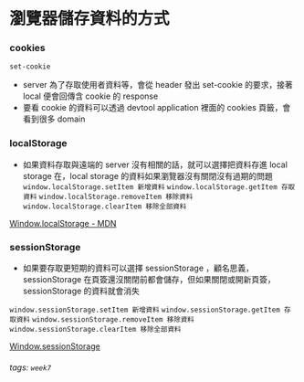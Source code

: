 # 瀏覽器儲存資料的方式
### cookies
``set-cookie``
- server 為了存取使用者資料等，會從 header 發出 set-cookie 的要求，接著 local 便會回傳含 cookie 的 response
- 要看 cookie 的資料可以透過 devtool application 裡面的 cookies 頁籤，會看到很多 domain

### localStorage
- 如果資料存取與遠端的 server 沒有相關的話，就可以選擇把資料存進 local storage 在，local storage 的資料如果瀏覽器沒有關閉沒有過期的問題
``window.localStorage.setItem 新增資料``
``window.localStorage.getItem 存取資料``
``window.localStorage.removeItem 移除資料``
``window.localStorage.clearItem 移除全部資料``


[Window.localStorage - MDN](https://developer.mozilla.org/zh-TW/docs/Web/API/Window/localStorage)

### sessionStorage
- 如果要存取更短期的資料可以選擇 sessionStorage ，顧名思義，sessionStorage 在頁簽還沒關閉前都會儲存，但如果關閉或開新頁簽， sessionStorage 的資料就會消失

``window.sessionStorage.setItem 新增資料``
``window.sessionStorage.getItem 存取資料``
``window.sessionStorage.removeItem 移除資料``
``window.sessionStorage.clearItem 移除全部資料``

[Window.sessionStorage](https://developer.mozilla.org/zh-TW/docs/Web/API/Window/sessionStorage)

###### tags: `week7`




